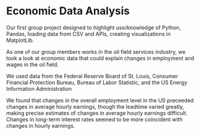 # Economic Data Analysis

Our first group project designed to highlight use/knowledge of Python, Pandas, loading data from CSV and APIs, creating visualizations in  MatplotLib.

As one of our group members works in the oil field services industry, we took a look at economic data that could explain changes in employment and wages in the oil field.

We used data from the Federal Reserve Board of St. Louis, Consumer Financial Protection Bureau, Bureau of Labor Statistic, and the US Energy Information Administration

We found that changes in the overall employment level in the US preceeded changes in average hourly earnings, though the leadtime varied greatly, making precise estimates of changes in average hourly earnings difficult. Changes in long-term interest rates seemed to be more coincident with changes in hourly earnings.

